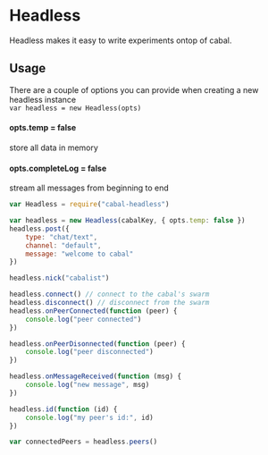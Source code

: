 # Headless
Headless makes it easy to write experiments ontop of cabal.

## Usage
There are a couple of options you can provide when creating a new headless instance  
`var headless = new Headless(opts)`
#### opts.temp = false
store all data in memory

#### opts.completeLog = false
stream all messages from beginning to end

```js
var Headless = require("cabal-headless")

var headless = new Headless(cabalKey, { opts.temp: false })
headless.post({
    type: "chat/text",
    channel: "default",
    message: "welcome to cabal"
})

headless.nick("cabalist")

headless.connect() // connect to the cabal's swarm
headless.disconnect() // disconnect from the swarm
headless.onPeerConnected(function (peer) {
    console.log("peer connected")
})

headless.onPeerDisonnected(function (peer) {
    console.log("peer disconnected")
})

headless.onMessageReceived(function (msg) {
    console.log("new message", msg)
})

headless.id(function (id) {
    console.log("my peer's id:", id)
})

var connectedPeers = headless.peers()
```
